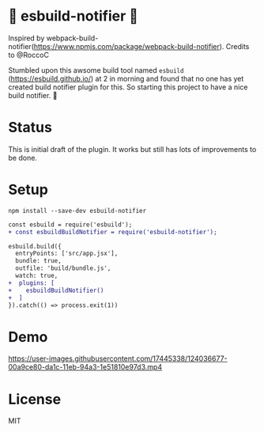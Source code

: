 # 🚀 esbuild-notifier 🚀

Inspired by webpack-build-notifier(https://www.npmjs.com/package/webpack-build-notifier). Credits to @RoccoC 


Stumbled upon this awsome build tool named `esbuild` (https://esbuild.github.io/) at 2 in morning and found that no one has yet created build notifier plugin for this. So starting this project to have a nice build notifier. 🙌

# Status

This is initial draft of the plugin. It works but still has lots of improvements to be done. 


# Setup

```
npm install --save-dev esbuild-notifier
```

```diff
const esbuild = require('esbuild');
+ const esbuildBuildNotifier = require('esbuild-notifier');

esbuild.build({
  entryPoints: ['src/app.jsx'],
  bundle: true,
  outfile: 'build/bundle.js',
  watch: true,
+  plugins: [
+    esbuildBuildNotifier()
+  ]
}).catch(() => process.exit(1))

```

# Demo

https://user-images.githubusercontent.com/17445338/124036677-00a9ce80-da1c-11eb-94a3-1e51810e97d3.mp4


# License
MIT
